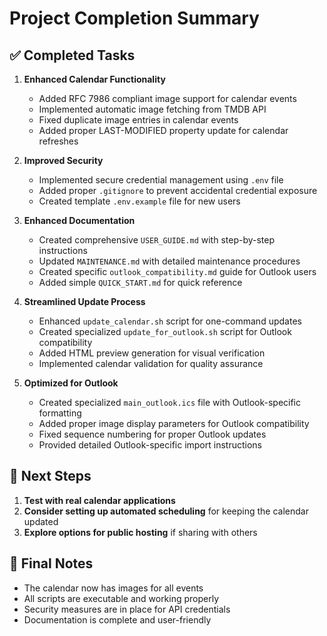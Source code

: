 # Project Completion Summary

## ✅ Completed Tasks

1. **Enhanced Calendar Functionality**
   - Added RFC 7986 compliant image support for calendar events
   - Implemented automatic image fetching from TMDB API
   - Fixed duplicate image entries in calendar events
   - Added proper LAST-MODIFIED property update for calendar refreshes

2. **Improved Security**
   - Implemented secure credential management using `.env` file
   - Added proper `.gitignore` to prevent accidental credential exposure
   - Created template `.env.example` file for new users

3. **Enhanced Documentation**
   - Created comprehensive `USER_GUIDE.md` with step-by-step instructions
   - Updated `MAINTENANCE.md` with detailed maintenance procedures
   - Created specific `outlook_compatibility.md` guide for Outlook users
   - Added simple `QUICK_START.md` for quick reference

4. **Streamlined Update Process**
   - Enhanced `update_calendar.sh` script for one-command updates
   - Created specialized `update_for_outlook.sh` script for Outlook compatibility
   - Added HTML preview generation for visual verification
   - Implemented calendar validation for quality assurance

5. **Optimized for Outlook**
   - Created specialized `main_outlook.ics` file with Outlook-specific formatting
   - Added proper image display parameters for Outlook compatibility
   - Fixed sequence numbering for proper Outlook updates
   - Provided detailed Outlook-specific import instructions

## 🚀 Next Steps

1. **Test with real calendar applications**
2. **Consider setting up automated scheduling** for keeping the calendar updated
3. **Explore options for public hosting** if sharing with others

## 📝 Final Notes

- The calendar now has images for all events
- All scripts are executable and working properly
- Security measures are in place for API credentials
- Documentation is complete and user-friendly
